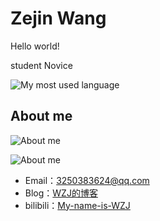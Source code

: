 # Zejin Wang

Hello world!

student  Novice 

![My most used language](https://github-readme-stats.vercel.app/api/top-langs/?username=My-WZJ233&layout=compact)

## About me

![About me](https://github-readme-stats.vercel.app/api?username=My-WZJ233&show_icons=true&theme=dracula)

![About me](https://github-readme-stats.vercel.app/api?username=My-WZJ233&show_icons=true&theme=Showingicons)

- Email：3250383624@qq.com
- Blog：[WZJ的博客](https://my-wzj233.github.io)
- bilibili：[My-name-is-WZJ](https://space.bilibili.com/12776168)

